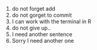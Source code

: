 1. do not forget add
2. do not gorget to commit
3. I can work with the terminal in R
4. do not give up..
5. I need another sentence
6. Sorry I need another one